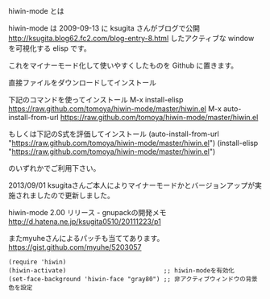hiwin-mode とは

hiwin-mode は 2009-09-13 に ksugita さんがブログで公開
http://ksugita.blog62.fc2.com/blog-entry-8.html
したアクティブな window を可視化する elisp です。

これをマイナーモード化して使いやすくしたものを Github に置きます。

直接ファイルをダウンロードしてインストール

下記のコマンドを使ってインストール
M-x install-elisp https://raw.github.com/tomoya/hiwin-mode/master/hiwin.el
M-x auto-install-from-url https://raw.github.com/tomoya/hiwin-mode/master/hiwin.el

もしくは下記のS式を評価してインストール
(auto-install-from-url "https://raw.github.com/tomoya/hiwin-mode/master/hiwin.el")
(install-elisp "https://raw.github.com/tomoya/hiwin-mode/master/hiwin.el")

のいずれかでご利用下さい。


2013/09/01
ksugitaさんご本人によりマイナーモードかとバージョンアップが実施されましたので更新しました。

hiwin-mode 2.00 リリース - gnupackの開発メモ
http://d.hatena.ne.jp/ksugita0510/20111223/p1

またmyuheさんによるパッチも当ててあります。
https://gist.github.com/myuhe/5203057

```
(require 'hiwin)
(hiwin-activate)                           ;; hiwin-modeを有効化
(set-face-background 'hiwin-face "gray80") ;; 非アクティブウィンドウの背景色を設定
```
